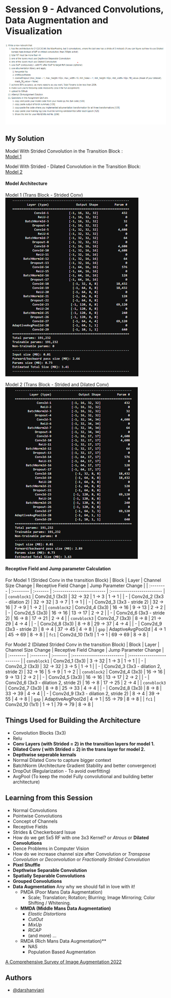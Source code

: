 
# Session 9 - Advanced Convolutions, Data Augmentation and Visualization

![Instruction for Assignment](https://github.com/darshanvjani/ERA_vision_nlp_ai/blob/main/Advanced%20Convolutions,%20Data%20Augmentation%20and%20Visualization/Images/assignment.png?raw=true)


## My Solution

Model With Strided Convolution in the Transition Block :  
[Model 1](https://github.com/darshanvjani/ERA_vision_nlp_ai/blob/main/Advanced%20Convolutions%2C%20Data%20Augmentation%20and%20Visualization/Session_9_using_model.ipynb)

Model With Strided - Dilated Convolution in the Transition Block:  
[Model 2](https://github.com/darshanvjani/ERA_vision_nlp_ai/blob/main/Advanced%20Convolutions%2C%20Data%20Augmentation%20and%20Visualization/Session_9.ipynb)

#### Model Architecture

Model 1 (Trans Block - Strided Conv)
![Instruction for Assignment](https://github.com/darshanvjani/ERA_vision_nlp_ai/blob/main/Advanced%20Convolutions,%20Data%20Augmentation%20and%20Visualization/Images/model.png?raw=true)

Model 2 (Trans Block - Strided and Dilated Conv)
![Instruction for Assignment](https://github.com/darshanvjani/ERA_vision_nlp_ai/blob/main/Advanced%20Convolutions,%20Data%20Augmentation%20and%20Visualization/Images/model_1.png?raw=true)

#### Receptive Field and Jump parameter Calculation


For Model 1 (Strided Conv in the transition Block)
| Block | Layer | Channel Size Change | Receptive Field Change | Jump Parameter Change |
| :-------- | :-------- | :------- | :------------------------- | :------------------------- |
| `convblock1` | Conv2d_1 (3x3) | 32 -> 32 | 1 -> 3 | 1 -> 1 |
| - | Conv2d_2 (3x3 - dilation 2) | 32 -> 32 | 3 -> 7 | 1 -> 1 |
| - | Conv2d_3 (3x3 - stride 2) | 32 -> 16 | 7 -> 9 | 1 -> 2 |
| `convblock2` | Conv2d_4 (3x3) | 16 -> 16 | 9 -> 13 | 2 -> 2 |
| - | Conv2d_5 (3x3) | 16 -> 16 | 13 -> 17 | 2 -> 2 |
| - | Conv2d_6 (3x3 - stride 2) | 16 -> 8 | 17 -> 21 | 2 -> 4 |
| `convblock3` | Conv2d_7 (3x3) | 8 -> 8 | 21 -> 29 | 4 -> 4 |
| - | Conv2d_8 (3x3) | 8 -> 8 | 29 -> 37 | 4 -> 4 |
| - | Conv2d_9 (3x3 - stride 2) | 8 -> 4 | 37 -> 45 | 4 -> 8 |
| `gap` | AdaptiveAvgPool2d | 4 -> 1 | 45 -> 69 | 8 -> 8 |
| `fc1` | Conv2d_10 (1x1) | 1 -> 1 | 69 -> 69 | 8 -> 8 |

For Model 2 (Dilated Strided Conv in the transition Block)
| Block | Layer | Channel Size Change | Receptive Field Change | Jump Parameter Change |
| :-------- | :-------- | :------- | :------------------------- | :------------------------- |
| `convblock1` | Conv2d_1 (3x3) | 3 -> 32 | 1 -> 3 | 1 -> 1 |
| - | Conv2d_2 (3x3) | 32 -> 32 | 3 -> 5 | 1 -> 1 |
| - | Conv2d_3 (3x3 - dilation 2, stride 2) | 32 -> 16 | 5 -> 9 | 1 -> 2 |
| `convblock2` | Conv2d_4 (3x3) | 16 -> 16 | 9 -> 13 | 2 -> 2 |
| - | Conv2d_5 (3x3) | 16 -> 16 | 13 -> 17 | 2 -> 2 |
| - | Conv2d_6 (3x3 - dilation 2, stride 2) | 16 -> 8 | 17 -> 25 | 2 -> 4 |
| `convblock3` | Conv2d_7 (3x3) | 8 -> 8 | 25 -> 33 | 4 -> 4 |
| - | Conv2d_8 (3x3) | 8 -> 8 | 33 -> 39 | 4 -> 4 |
| - | Conv2d_9 (3x3 - dilation 2, stride 2) | 8 -> 4 | 39 -> 55 | 4 -> 8 |
| `gap` | AdaptiveAvgPool2d | 4 -> 1 | 55 -> 79 | 8 -> 8 |
| `fc1` | Conv2d_10 (1x1) | 1 -> 1 | 79 -> 79 | 8 -> 8 |




## Things Used for Building the Architecture
- Convolution Blocks (3x3)
- Relu
- **Conv Layers (with Strided = 2) in the transition layers for model 1.**
- **Dilated Conv ( with Strided = 2) in the trans layer for model 2.**
- **Depthwise seperable kernals**
- Normal Dilated Conv to capture bigger context
- BatchNorm (Architecture Gradient Stability and better convergence)
- DropOut (Regularization - To avoid overfitting)
- AvgPool (To keep the model Fully convolutional and building better architecture)

## Learning from this Session 
- Normal Convolutions
- Pointwise Convolutions
- Concept of Channels
- Receptive Fields
- Strides & Checkerboard Issue
- How do we get 5x5 RF with one 3x3 Kernel? or *Atrous* or **Dilated Convolutions**
- Dence Problems in Computer Vision
- How do we increase channel size after Convolution or *Transpose Convolution* or *Deconvolution* or *Fractionally Strided Convolution*
- **Pixel Shuffle**
- **Depthwise Separable Convolution**
- **Spatially Separable Convolutions**
- **Grouped Convolutions**
- **Data Augmentation** Any why we should fall in love with it!
    - PMDA (Poor Mans Data Augmentation)
        - Scale; Translation; Rotation; Blurring; Image Mirroring; Color Shifting / Whitening.
    - **MMDA (Middle Mans Data Augmentation)** 
        - *Elastic Distortions*
        - *CutOut*
        - *MixUp*
        - *RICAP*
        - (and more) ...
    - RMDA (Rich Mans Data Augmentation)**
        - NAS 
        - Population Based Augmentation


[A Comprehensive Survey of Image Augmentation 2022](https://arxiv.org/pdf/2205.01491.pdf) 
## Authors

- [@darshanvjani](https://github.com/darshanvjani)

